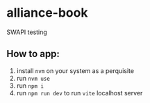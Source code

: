 # alliance-book

SWAPI testing

## How to app:

1. install `nvm` on your system as a perquisite
2. run `nvm use`
3. run `npm i`
4. run `npm run dev` to run `vite` localhost server

